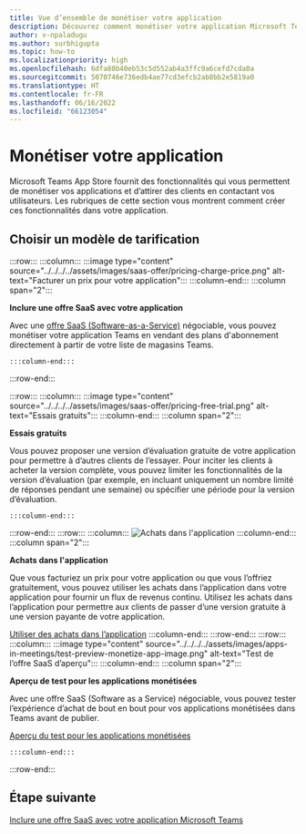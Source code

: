 ```yaml
---
title: Vue d’ensemble de monétiser votre application
description: Découvrez comment monétiser votre application Microsoft Teams en choisissant un modèle de tarification avec l’offre Saas.
author: v-npaladugu
ms.author: surbhigupta
ms.topic: how-to
ms.localizationpriority: high
ms.openlocfilehash: 6dfa80b40eb53c5d552ab4a3ffc9a6cefd7cda0a
ms.sourcegitcommit: 5070746e736edb4ae77cd3efcb2ab8bb2e5819a0
ms.translationtype: HT
ms.contentlocale: fr-FR
ms.lasthandoff: 06/16/2022
ms.locfileid: "66123054"
---
```

# <a name="monetize-your-app"></a>Monétiser votre application

Microsoft Teams App Store fournit des fonctionnalités qui vous permettent de monétiser vos applications et d’attirer des clients en contactant vos utilisateurs. Les rubriques de cette section vous montrent comment créer ces fonctionnalités dans votre application.
 
## <a name="choose-a-pricing-model"></a>Choisir un modèle de tarification

:::row:::
    :::column:::
        :::image type="content" source="../../../../assets/images/saas-offer/pricing-charge-price.png" alt-text="Facturer un prix pour votre application":::
    :::column-end:::
    :::column span="2":::

**Inclure une offre SaaS avec votre application**

Avec une [offre SaaS (Software-as-a-Service)](~/concepts/deploy-and-publish/appsource/prepare/include-saas-offer.md) négociable, vous pouvez monétiser votre application Teams en vendant des plans d'abonnement directement à partir de votre liste de magasins Teams.

    :::column-end:::
:::row-end:::

:::row:::
    :::column:::
     :::image type="content" source="../../../../assets/images/saas-offer/pricing-free-trial.png" alt-text="Essais gratuits":::
    :::column-end:::
    :::column span="2":::

**Essais gratuits**

Vous pouvez proposer une version d’évaluation gratuite de votre application pour permettre à d’autres clients de l’essayer. Pour inciter les clients à acheter la version complète, vous pouvez limiter les fonctionnalités de la version d’évaluation (par exemple, en incluant uniquement un nombre limité de réponses pendant une semaine) ou spécifier une période pour la version d’évaluation.

    :::column-end:::
:::row-end:::
:::row:::
    :::column:::
        ![Achats dans l'application](~/assets/images/saas-offer/pricing-in-app-purchases.png)
    :::column-end:::
    :::column span="2":::

**Achats dans l'application**

Que vous facturiez un prix pour votre application ou que vous l’offriez gratuitement, vous pouvez utiliser les achats dans l’application dans votre application pour fournir un flux de revenus continu. Utilisez les achats dans l’application pour permettre aux clients de passer d’une version gratuite à une version payante de votre application.

[Utiliser des achats dans l’application](~/concepts/deploy-and-publish/appsource/prepare/in-app-purchase-flow.md)
    :::column-end:::
:::row-end:::
:::row:::
    :::column:::
        :::image type="content" source="../../../../assets/images/apps-in-meetings/test-preview-monetize-app-image.png" alt-text="Test de l’offre SaaS d’aperçu":::
    :::column-end:::
    :::column span="2":::

**Aperçu de test pour les applications monétisées**

Avec une offre SaaS (Software as a Service) négociable, vous pouvez tester l’expérience d’achat de bout en bout pour vos applications monétisées dans Teams avant de publier.

[Aperçu du test pour les applications monétisées](Test-preview-for-monetized-apps.md)

    :::column-end:::
:::row-end:::

## <a name="next-step"></a>Étape suivante

[Inclure une offre SaaS avec votre application Microsoft Teams](~/concepts/deploy-and-publish/appsource/prepare/include-saas-offer.md)
